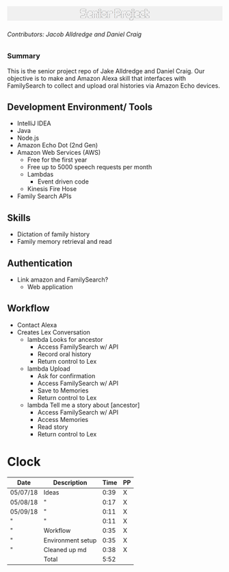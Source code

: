 ![Project Logo](header.png)
###### Contributors: Jacob Alldredge and Daniel Craig

### Summary
This is the senior project repo of Jake Alldredge and Daniel Craig. Our objective is to make and Amazon Alexa skill that interfaces with FamilySearch to collect and upload oral histories via Amazon Echo devices.

## Development Environment/ Tools
 - IntelliJ IDEA
 - Java
 - Node.js
 - Amazon Echo Dot (2nd Gen)
 - Amazon Web Services (AWS)
   - Free for the first year
   - Free up to 5000 speech requests per month
   - Lambdas
     - Event driven code
   - Kinesis Fire Hose
 - Family Search APIs

## Skills
 - Dictation of family history
 - Family memory retrieval and read

## Authentication
 - Link amazon and FamilySearch?
   - Web application

## Workflow
 - Contact Alexa
 - Creates Lex Conversation
   - lambda Looks for ancestor
     - Access FamilySearch w/ API
     - Record oral history
     - Return control to Lex
   - lambda Upload
     - Ask for confirmation
     - Access FamilySearch w/ API
     - Save to Memories
     - Return control to Lex
   - lambda Tell me a story about [ancestor]
     - Access FamilySearch w/ API
     - Access Memories
     - Read story
     - Return control to Lex

# Clock

| Date     | Description       | Time | PP |
|----------|-------------------|------|----|
| 05/07/18 | Ideas             | 0:39 | X  |
| 05/08/18 | "                 | 0:17 | X  |
| 05/09/18 | "                 | 0:11 | X  |
| "        | "                 | 0:11 | X  |
| "        | Workflow          | 0:35 | X  |
| "        | Environment setup | 0:35 | X  |
| "        | Cleaned up md     | 0:38 | X  |
|          | Total             | 5:52 |    |
